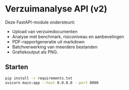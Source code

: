# Verzuimanalyse API (v2)

Deze FastAPI-module ondersteunt:
- Upload van verzuimdocumenten
- Analyse met benchmark, risiconiveau en aanbevelingen
- PDF-rapportgeneratie uit markdown
- Batchverwerking van meerdere bestanden
- Grafiekoutput als PNG.

## Starten

```bash
pip install -r requirements.txt
uvicorn main:app --host 0.0.0.0 --port 8000
```